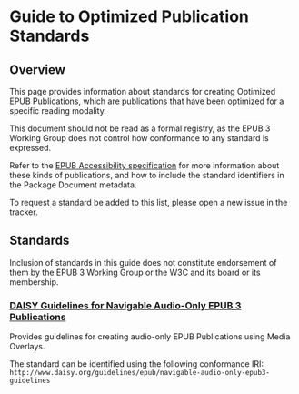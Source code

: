 # Guide to Optimized Publication Standards

## Overview

This page provides information about standards for creating Optimized EPUB Publications, which are publications that have been optimized for a specific reading modality.

This document should not be read as a formal registry, as the EPUB 3 Working Group does not control how conformance to any standard is expressed.

Refer to the [EPUB Accessibility specification](https://www.w3.org/TR/epub-a11y-11/) for more information about these kinds of publications, and how to include the standard identifiers in the Package Document metadata.

To request a standard be added to this list, please open a new issue in the tracker.

## Standards

Inclusion of standards in this guide does not constitute endorsement of them by the EPUB 3 Working Group or the W3C and its board or its membership.

### [DAISY Guidelines for Navigable Audio-Only EPUB 3 Publications](http://www.daisy.org/guidelines/epub/navigable-audio-only-epub3-guidelines)

Provides guidelines for creating audio-only EPUB Publications using Media Overlays.

The standard can be identified using the following conformance IRI:
`http://www.daisy.org/guidelines/epub/navigable-audio-only-epub3-guidelines`
